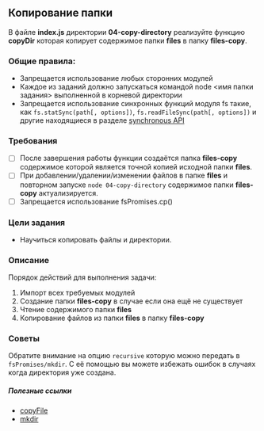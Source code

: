 ## Копирование папки

В файле **index.js** директории **04-copy-directory** реализуйте функцию **copyDir** которая копирует содержимое папки **files** в папку **files-copy**.

### Общие правила:

-   Запрещается использование любых сторонних модулей
-   Каждое из заданий должно запускаться командой node <имя папки задания> выполненной в корневой директории
-   Запрещается использование синхронных функций модуля fs такие, как `fs.statSync(path[, options])`,
    `fs.readFileSync(path[, options])` и другие находящиеся в разделе [synchronous API](https://nodejs.org/api/fs.html#fs_synchronous_api)

### Требования

-   [ ] После завершения работы функции создаётся папка **files-copy** содержимое которой является точной копией исходной папки **files**.
-   [ ] При добавлении/удалении/изменении файлов в папке **files** и повторном запуске `node 04-copy-directory` содержимое папки **files-copy** актуализируется.
-   [ ] Запрещается использование fsPromises.cp()

### Цели задания

-   Научиться копировать файлы и директории.

### Описание

Порядок действий для выполнения задачи:

1. Импорт всех требуемых модулей
2. Создание папки **files-copy** в случае если она ещё не существует
3. Чтение содержимого папки **files**
4. Копирование файлов из папки **files** в папку **files-copy**

### Советы

Обратите внимание на опцию `recursive` которую можно передать в `fsPromises/mkdir`. С её помощью вы можете избежать ошибок в случаях когда директория уже создана.

##### Полезные ссылки

-   [copyFile](https://nodejs.org/api/fs.html#fs_fspromises_copyfile_src_dest_mode)
-   [mkdir](https://nodejs.org/api/fs.html#fs_fspromises_mkdir_path_options)
